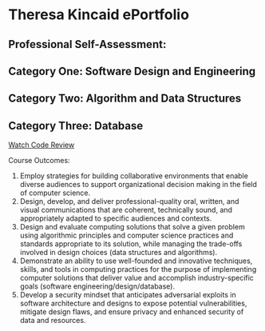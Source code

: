 # Theresa Kincaid ePortfolio

## Professional Self-Assessment:

## Category One: Software Design and Engineering

## Category Two: Algorithm and Data Structures

## Category Three: Database

[Watch Code Review](https://youtu.be/WvT-Tb2NSYo)

Course Outcomes:
1. Employ strategies for building collaborative environments that enable diverse audiences to support organizational decision making in the field of computer science.
2. Design, develop, and deliver professional-quality oral, written, and visual communications that are coherent, technically sound, and appropriately adapted to specific audiences and contexts.
3. Design and evaluate computing solutions that solve a given problem using algorithmic principles and computer science practices and standards appropriate to its solution, while managing the trade-offs involved in design choices (data structures and algorithms).
4. Demonstrate an ability to use well-founded and innovative techniques, skills, and tools in computing practices for the purpose of implementing computer solutions that deliver value and accomplish industry-specific goals (software engineering/design/database).
5. Develop a security mindset that anticipates adversarial exploits in software architecture and designs to expose potential vulnerabilities, mitigate design flaws, and ensure privacy and enhanced security of data and resources.
